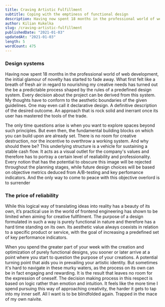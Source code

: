 ```yaml
---
title: Craving Artistic Fulfillment
subtitle: Coping with the emptiness of functional design
description: Having now spent 18 months in the professional world of web development, the initial glamour of novelty has started to fade away. What first felt like a breath of fresh air in regard to nourishing my creative needs has turned out the be a predictable process shaped by the rules of a predefined design system.
author: Kilian Kukelka
slug: /craving-artistic-fulfillment
publishedDate: "2021-01-03"
updatedAt: "2021-01-03"
length: 5
wordCount: 475
---
```


### Design systems

Having now spent 18 months in the professional world of web development, the initial glamour of novelty has started to fade away. What first felt like a breath of fresh air in regard to nourishing my creative needs has turned out the be a predictable process shaped by the rules of a predefined design system. Every decision about the project can be derived from this system. My thoughts have to conform to the aesthetic boundaries of the given guidelines. One may even call it declarative design. A definitive description of the desired outcome. An approach that is rock solid and inerrant once its user has mastered the tools of the trade.

The only time questions arise is when you want to explore spaces beyond such principles. But even then, the fundamental building blocks on which you can build upon are already set. There is no room for creative destruction, nor the incentive to overthrow a working system. And why should there be? This underlying structure is a vehicle for sustaining a stable cash flow. It acts as a visual outlet for the company's values and therefore has to portray a certain level of realiability and professionality. Every notion that has the potential to obscure this image will be rejected throughout the planning stages, while future design choices will be based on objective metrics deduced from A/B-testing and key perfomance indicators. And the only way to come to peace with this objective overlord is to surrender

### The price of reliability

While this logical way of translating ideas into reality has a beauty of its own, it’s practical use in the world of frontend engineering has shown to be limited when aiming for creative fullfilment. The purpose of a design formulated in such a way is purely functional in nature and therefore has a hard time standing on its own. Its aesthetic value always coexists in relation to a specific product or service, with the goal of increasing a predefined set of key performance indicators.

When you spend the greater part of your week with the creation and optimization of purely functional designs, you sooner or later arrive at a point where you start to question the purpose of your creations. A potential turning point that aids you in prevailing your artistic identity. But sometimes it's hard to navigate in these murky waters, as the process on its own can be in fact engaging and rewarding. It is the result that leaves no room for the expression of oneself. The decision making process in this respect is based on logic rather than emotion and intuition. It feels like the more time I spend pursuing this way of approaching creativity, the harder it gets to tap into my inner self. All I want is to be blindfolded again. Trapped in the mace of my own naivite.
